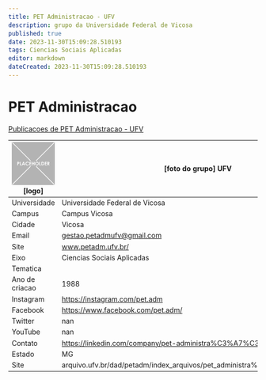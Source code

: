 ```yaml
---
title: PET Administracao - UFV
description: grupo da Universidade Federal de Vicosa
published: true
date: 2023-11-30T15:09:28.510193
tags: Ciencias Sociais Aplicadas
editor: markdown
dateCreated: 2023-11-30T15:09:28.510193
---
```


# PET Administracao

[Publicacoes de PET Administracao - UFV](/atividade/157PETAdministracaoUFV/feed.md)

| ![placeholder.png](/placeholder.png) [logo] | [foto do grupo] UFV         |
| ------------------------------------------- | ------------------------------------------------- |
| Universidade                                | Universidade Federal de Vicosa      |
| Campus                                      | Campus Vicosa            |
| Cidade                                      | Vicosa             |
| Email                                       | gestao.petadmufv@gmail.com             |
| Site                                        | www.petadm.ufv.br/              |
| Eixo                                        | Ciencias Sociais Aplicadas              |
| Tematica                                    |           |
| Ano de criacao                              | 1988        |
| Instagram                                   | https://instagram.com/pet.adm         |
| Facebook                                    | https://www.facebook.com/pet.adm/          |
| Twitter                                     | nan           |
| YouTube                                     | nan           |
| Contato                                     | https://linkedin.com/company/pet-administra%C3%A7%C3%A3o-ufv         |
| Estado                                      |  MG            |
| Site                                        | arquivo.ufv.br/dad/petadm/index_arquivos/pet_administra%C3%A7%C3%A3o.htm |
